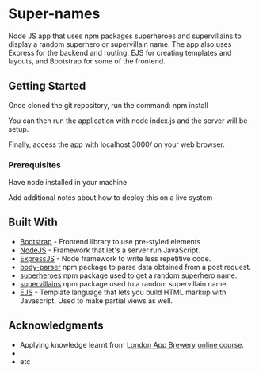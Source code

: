 # Super-names
Node JS app that uses npm packages superheroes and supervillains to display a random superhero or supervillain name. The app also uses Express for the backend and routing, EJS for creating templates and layouts, and Bootstrap for some of the frontend.

## Getting Started
Once cloned the git repository, run the command:
npm install

You can then run the application with node index.js and the server will be setup.

Finally, access the app with localhost:3000/ on your web browser.

### Prerequisites

Have node installed in your machine


Add additional notes about how to deploy this on a live system

## Built With
* [Bootstrap](https://getbootstrap.com) - Frontend library to use pre-styled elements
* [NodeJS](https://nodejs.org/en/) - Framework that let's a server run JavaScript.
* [ExpressJS](https://expressjs.com) - Node framework to write less repetitive code.
* [body-parser](https://www.npmjs.com/package/body-parser) npm package to parse data obtained from a post request.
* [superheroes](https://www.npmjs.com/package/superheroes) npm package used to get a random superhero name.
* [supervillains](https://github.com/sindresorhus/supervillains) npm package used to a random supervillain name.
* [EJS](https://ejs.co) - Template language that lets you build HTML markup with Javascript. Used to make partial views as well.

## Acknowledgments

* Applying knowledge learnt from [London App Brewery](https://www.londonappbrewery.com) [online course](https://www.udemy.com/course/the-complete-web-development-bootcamp/).
* 
* etc

